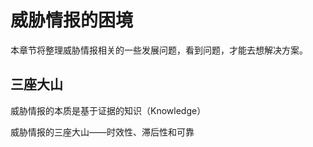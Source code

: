 # 威胁情报的困境

本章节将整理威胁情报相关的一些发展问题，看到问题，才能去想解决方案。

## 三座大山

威胁情报的本质是基于证据的知识（Knowledge）

威胁情报的三座大山——时效性、滞后性和可靠